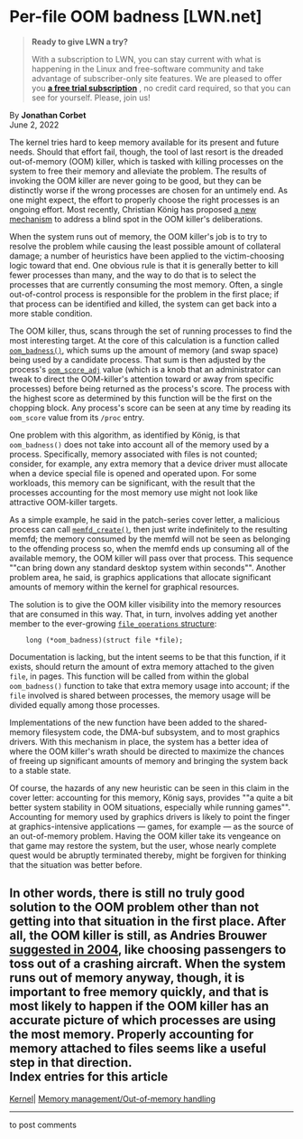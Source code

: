 # Per-file OOM badness [LWN.net]

> **Ready to give LWN a try?**
> 
> With a subscription to LWN, you can stay current with what is happening in the Linux and free-software community and take advantage of subscriber-only site features. We are pleased to offer you **[a free trial subscription](https://lwn.net/Promo/nst-trial/claim)** , no credit card required, so that you can see for yourself. Please, join us! 

By **Jonathan Corbet**  
June 2, 2022 

The kernel tries hard to keep memory available for its present and future needs. Should that effort fail, though, the tool of last resort is the dreaded out-of-memory (OOM) killer, which is tasked with killing processes on the system to free their memory and alleviate the problem. The results of invoking the OOM killer are never going to be good, but they can be distinctly worse if the wrong processes are chosen for an untimely end. As one might expect, the effort to properly choose the right processes is an ongoing effort. Most recently, Christian König has proposed [a new mechanism](/ml/linux-kernel/20220531100007.174649-1-christian.koenig@amd.com/) to address a blind spot in the OOM killer's deliberations. 

When the system runs out of memory, the OOM killer's job is to try to resolve the problem while causing the least possible amount of collateral damage; a number of heuristics have been applied to the victim-choosing logic toward that end. One obvious rule is that it is generally better to kill fewer processes than many, and the way to do that is to select the processes that are currently consuming the most memory. Often, a single out-of-control process is responsible for the problem in the first place; if that process can be identified and killed, the system can get back into a more stable condition. 

The OOM killer, thus, scans through the set of running processes to find the most interesting target. At the core of this calculation is a function called [`oom_badness()`](https://elixir.bootlin.com/linux/v5.18.1/source/mm/oom_kill.c#L192), which sums up the amount of memory (and swap space) being used by a candidate process. That sum is then adjusted by the process's [`oom_score_adj`](https://docs.kernel.org/filesystems/proc.html#chapter-3-per-process-parameters) value (which is a knob that an administrator can tweak to direct the OOM-killer's attention toward or away from specific processes) before being returned as the process's score. The process with the highest score as determined by this function will be the first on the chopping block. Any process's score can be seen at any time by reading its `oom_score` value from its `/proc` entry. 

One problem with this algorithm, as identified by König, is that `oom_badness()` does not take into account all of the memory used by a process. Specifically, memory associated with files is not counted; consider, for example, any extra memory that a device driver must allocate when a device special file is opened and operated upon. For some workloads, this memory can be significant, with the result that the processes accounting for the most memory use might not look like attractive OOM-killer targets. 

As a simple example, he said in the patch-series cover letter, a malicious process can call [`memfd_create()`](https://man7.org/linux/man-pages/man2/memfd_create.2.html), then just write indefinitely to the resulting memfd; the memory consumed by the memfd will not be seen as belonging to the offending process so, when the memfd ends up consuming all of the available memory, the OOM killer will pass over that process. This sequence ""can bring down any standard desktop system within seconds"". Another problem area, he said, is graphics applications that allocate significant amounts of memory within the kernel for graphical resources. 

The solution is to give the OOM killer visibility into the memory resources that are consumed in this way. That, in turn, involves adding yet another member to the ever-growing [`file_operations` structure](https://elixir.bootlin.com/linux/v5.18.1/source/include/linux/fs.h#L1957): 
    
    
        long (*oom_badness)(struct file *file);
    

Documentation is lacking, but the intent seems to be that this function, if it exists, should return the amount of extra memory attached to the given `file`, in pages. This function will be called from within the global `oom_badness()` function to take that extra memory usage into account; if the `file` involved is shared between processes, the memory usage will be divided equally among those processes. 

Implementations of the new function have been added to the shared-memory filesystem code, the DMA-buf subsystem, and to most graphics drivers. With this mechanism in place, the system has a better idea of where the OOM killer's wrath should be directed to maximize the chances of freeing up significant amounts of memory and bringing the system back to a stable state. 

Of course, the hazards of any new heuristic can be seen in this claim in the cover letter: accounting for this memory, König says, provides ""a quite a bit better system stability in OOM situations, especially while running games"". Accounting for memory used by graphics drivers is likely to point the finger at graphics-intensive applications — games, for example — as the source of an out-of-memory problem. Having the OOM killer take its vengeance on that game may restore the system, but the user, whose nearly complete quest would be abruptly terminated thereby, might be forgiven for thinking that the situation was better before. 

In other words, there is still no truly good solution to the OOM problem other than not getting into that situation in the first place. After all, the OOM killer is still, as Andries Brouwer [suggested in 2004](/Articles/104185/), like choosing passengers to toss out of a crashing aircraft. When the system runs out of memory anyway, though, it is important to free memory quickly, and that is most likely to happen if the OOM killer has an accurate picture of which processes are using the most memory. Properly accounting for memory attached to files seems like a useful step in that direction.  
Index entries for this article  
---  
[Kernel](/Kernel/Index)| [Memory management/Out-of-memory handling](/Kernel/Index#Memory_management-Out-of-memory_handling)  
  


* * *

to post comments 
